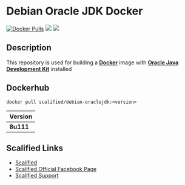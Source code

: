 # Debian Oracle JDK Docker

[![Docker Pulls](https://img.shields.io/docker/pulls/scalified/debian-oraclejdk.svg)](https://hub.docker.com/r/scalified/debian-oraclejdk)
[![](https://images.microbadger.com/badges/image/scalified/debian-oraclejdk.svg)](https://microbadger.com/images/scalified/debian-oraclejdk)
[![](https://images.microbadger.com/badges/version/scalified/debian-oraclejdk.svg)](https://microbadger.com/images/scalified/debian-oraclejdk)

## Description

This repository is used for building a [**Docker**](https://www.docker.com) image with [**Oracle Java Development Kit**](http://www.oracle.com/technetwork/java/javase/downloads) installed

## Dockerhub

`docker pull scalified/debian-oraclejdk:<version>`

| Version   |
|-----------|
| **8u111** |

## Scalified Links

* [Scalified](http://www.scalified.com)
* [Scalified Official Facebook Page](https://www.facebook.com/scalified)
* <a href="mailto:info@scalified.com?subject=[Squash TM Docker Image]: Proposals And Suggestions">Scalified Support</a>
